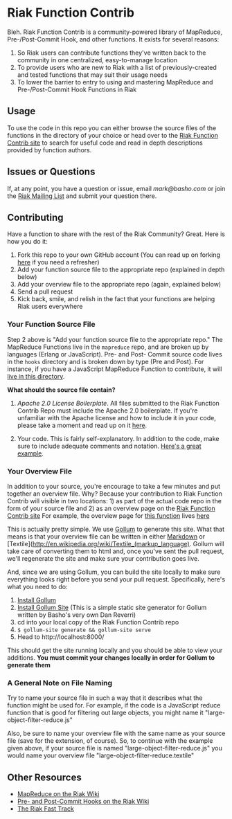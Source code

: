 # Riak Function Contrib

Bleh. Riak Function Contrib is a community-powered library of MapReduce, Pre-/Post-Commit Hook, and other functions. It exists for several reasons:

1. So Riak users can contribute functions they've written back to the community in one centralized, easy-to-manage location
2. To provide users who are new to Riak with a list of previously-created and tested functions that may suit their usage needs 
3. To lower the barrier to entry to using and mastering MapReduce and Pre-/Post-Commit Hook Functions in Riak

## Usage

To use the code in this repo you can either browse the source files of the functions in the directory of your choice or head over to the [Riak Function Contrib site](http://contrib.basho.com) to search for useful code and read in depth descriptions provided by function authors.

## Issues or Questions
                     
If, at any point, you have a question or issue, email _mark@basho.com_ or join the [Riak Mailing List](http://lists.basho.com/mailman/listinfo/riak-users_lists.basho.com) and submit your question there. 

## Contributing

Have a function to share with the rest of the Riak Community? Great. Here is how you do it:

1. Fork this repo to your own GitHub account (You can read up on forking [here](http://help.github.com/forking/) if you need a refresher)
2. Add your function source file to the appropriate repo (explained in depth below)
3. Add your overview file to the appropriate repo (again, explained below)
4. Send a pull request 
5. Kick back, smile, and relish in the fact that your functions are helping Riak users everywhere

### Your Function Source File

Step 2 above is "Add your function source file to the appropriate repo." The MapReduce Functions live in the `mapreduce` repo, and are broken up by languages (Erlang or JavaScript). Pre- and Post- Commit source code lives in the `hooks` directory and is broken down by type (Pre and Post). For instance, if you have a JavaScript MapReduce Function to contribute, it will [live in this directory](https://github.com/basho/riak_function_contrib/tree/master/mapreduce/js/).

**What should the source file contain?**
 
1. _Apache 2.0 License Boilerplate_. All files submitted to the Riak Function Contrib Repo must include the Apache 2.0 boilerplate. If you're unfamiliar with the Apache license and how to include it in your code, please take a moment and read up on it [here](http://www.apache.org/licenses/LICENSE-2.0.html).

2. Your code. This is fairly self-explanatory. In addition to the code, make sure to include adequate comments and notation. [Here's a great example](https://github.com/basho/riak_function_contrib/blob/master/mapreduce/js/sorting-by-field.js).

### Your Overview File

In addition to your source, you're encourage to take a few minutes and put together an overview file. Why? Because your contribution to Riak Function Contrib will visible in two locations: 1) as part of the actual code repo in the form of your source file and 2) as an overview page on the [Riak Function Contrib site](http://contrib.basho.com) For example, the overview page for [this function](https://github.com/basho/riak_function_contrib/blob/master/mapreduce/js/sorting-by-field.js) lives 
[here](http://contrib.basho.com/sorting-by-field.html)

This is actually pretty simple. We use [Gollum](https://github.com/github/gollum) to generate this site. What that means is that your overview file can be written in either [Markdown](http://en.wikipedia.org/wiki/Markdown) or [Textile](http://en.wikipedia.org/wiki/Textile_(markup_language). Gollum will take care of converting them to html and, once you've sent the pull request, we'll regenerate the site and make sure your contribution goes live.

And, since we are using Gollum, you can build the site locally to make sure everything looks right before you send your pull request. Specifically, here's what you need to do:

1. [Install Gollum](https://github.com/github/gollum)
2. [Install Gollum Site](https://github.com/dreverri/gollum-site) (This is a simple static site generator for Gollum written by Basho's very own Dan Reverri)
3. cd into your local copy of the Riak Function Contrib repo
4. `$ gollum-site generate && gollum-site serve`
5. Head to http://localhost:8000/

This should get the site running locally and you should be able to view your additions. **You must commit your changes locally in order for Gollum to generate them**

### A General Note on File Naming

Try to name your source file in such a way that it describes what the function might be used for. For example, if the code is a JavaScript reduce function that is good for filtering out large objects, you might name it "large-object-filter-reduce.js"

Also, be sure to name your overview file with the same name as your source file (save for the extension, of course). So, to continue with the example given above, if your source file is named "large-object-filter-reduce.js" you would name your overview file "large-object-filter-reduce.textile"

## Other Resources

* [MapReduce on the Riak Wiki](http://wiki.basho.com/display/RIAK/MapReduce)
* [Pre- and Post-Commit Hooks on the Riak Wiki](http://wiki.basho.com/display/RIAK/Pre-+and+Post-Commit+Hooks)
* [The Riak Fast Track](http://wiki.basho.com/display/RIAK/The+Riak+Fast+Track)




